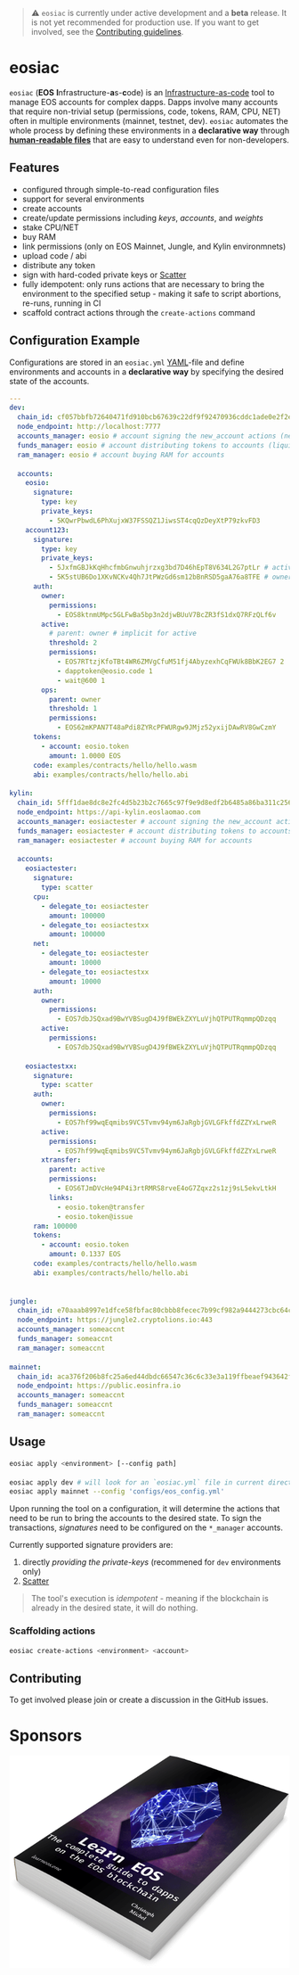 > ⚠️ `eosiac` is currently under active development and a **beta** release. It is not yet recommended for production use. If you want to get involved, see the [Contributing guidelines](#contributing).

# eosiac


`eosiac` (**EOS** **I**nfrastructure-**a**s-**c**ode) is an [Infrastructure-as-code](https://en.wikipedia.org/wiki/Infrastructure_as_code) tool to manage EOS accounts for complex dapps.
Dapps involve many accounts that require non-trivial setup (permissions, code, tokens, RAM, CPU, NET) often in multiple environments (mainnet, testnet, dev).
`eosiac` automates the whole process by defining these environments in a **declarative way** through [**human-readable files**](#configuration-example) that are easy to understand even for non-developers.

## Features

* configured through simple-to-read configuration files
* support for several environments
* create accounts
* create/update permissions including _keys_, _accounts_, and _weights_
* stake CPU/NET
* buy RAM
* link permissions (only on EOS Mainnet, Jungle, and Kylin environmnets)
* upload code / abi
* distribute any token
* sign with hard-coded private keys or [Scatter](https://get-scatter.com)
* fully idempotent: only runs actions that are necessary to bring the environment to the specified setup - making it safe to script abortions, re-runs, running in CI
* scaffold contract actions through the `create-actions` command

## Configuration Example

Configurations are stored in an `eosiac.yml` [YAML](https://learnxinyminutes.com/docs/yaml/)-file and define environments and accounts in a **declarative way** by specifying the desired state of the accounts.

```yaml
---
dev:
  chain_id: cf057bbfb72640471fd910bcb67639c22df9f92470936cddc1ade0e2f2e7dc4f
  node_endpoint: http://localhost:7777
  accounts_manager: eosio # account signing the new_account actions (needed when creating the accounts for the first time)
  funds_manager: eosio # account distributing tokens to accounts (liquid ones but also for staking)
  ram_manager: eosio # account buying RAM for accounts

  accounts:
    eosio:
      signature:
        type: key
        private_keys:
          - 5KQwrPbwdL6PhXujxW37FSSQZ1JiwsST4cqQzDeyXtP79zkvFD3
    account123:
      signature:
        type: key
        private_keys:
          - 5JxfmGBJkKqHhcfmbGnwuhjrzxg3bd7D46hEpT8V634L2G7ptLr # active
          - 5K5stUB6Do1XKvNCKv4Qh7JtPWzGd6sm12bBnRSD5gaA76a8TFE # owner, for _updateauth_
      auth:
        owner:
          permissions:
            - EOS8ktnmUMpc5GLFwBa5bp3n2djwBUuV7BcZR3fS1dxQ7RFzQLf6v
        active:
          # parent: owner # implicit for active
          threshold: 2
          permissions:
            - EOS7RTtzjKfoTBt4WR6ZMVgCfuM51fj4AbyzexhCqFWUk8BbK2EG7 2
            - dapptoken@eosio.code 1
            - wait@600 1
        ops:
          parent: owner
          threshold: 1
          permissions:
            - EOS62mKPAN7T48aPdi8ZYRcPFWURgw9JMjz52yxijDAwRV8GwCzmY
      tokens:
        - account: eosio.token
          amount: 1.0000 EOS
      code: examples/contracts/hello/hello.wasm
      abi: examples/contracts/hello/hello.abi

kylin:
  chain_id: 5fff1dae8dc8e2fc4d5b23b2c7665c97f9e9d8edf2b6485a86ba311c25639191
  node_endpoint: https://api-kylin.eoslaomao.com
  accounts_manager: eosiactester # account signing the new_account actions (needed when creating the accounts for the first time)
  funds_manager: eosiactester # account distributing tokens to accounts (liquid ones but also for staking)
  ram_manager: eosiactester # account buying RAM for accounts

  accounts:
    eosiactester:
      signature:
        type: scatter
      cpu:
        - delegate_to: eosiactester
          amount: 100000
        - delegate_to: eosiactestxx
          amount: 100000
      net:
        - delegate_to: eosiactester
          amount: 10000
        - delegate_to: eosiactestxx
          amount: 10000
      auth:
        owner:
          permissions:
            - EOS7dbJSQxad9BwYVBSugD4J9fBWEkZXYLuVjhQTPUTRqmmpQDzqq
        active:
          permissions:
            - EOS7dbJSQxad9BwYVBSugD4J9fBWEkZXYLuVjhQTPUTRqmmpQDzqq

    eosiactestxx:
      signature:
        type: scatter
      auth:
        owner:
          permissions:
            - EOS7hf99wqEqmibs9VC5Tvmv94ym6JaRgbjGVLGFkffdZZYxLrweR
        active:
          permissions:
            - EOS7hf99wqEqmibs9VC5Tvmv94ym6JaRgbjGVLGFkffdZZYxLrweR
        xtransfer:
          parent: active
          permissions:
            - EOS6TJmDVcHe94P4i3rtRMRS8rveE4oG7Zqxz2s1zj9sL5ekvLtkH
          links:
            - eosio.token@transfer
            - eosio.token@issue
      ram: 100000
      tokens:
        - account: eosio.token
          amount: 0.1337 EOS
      code: examples/contracts/hello/hello.wasm
      abi: examples/contracts/hello/hello.abi


jungle:
  chain_id: e70aaab8997e1dfce58fbfac80cbbb8fecec7b99cf982a9444273cbc64c41473
  node_endpoint: https://jungle2.cryptolions.io:443
  accounts_manager: someaccnt
  funds_manager: someaccnt
  ram_manager: someaccnt

mainnet:
  chain_id: aca376f206b8fc25a6ed44dbdc66547c36c6c33e3a119ffbeaef943642f0e906
  node_endpoint: https://public.eosinfra.io
  accounts_manager: someaccnt
  funds_manager: someaccnt
  ram_manager: someaccnt
```


## Usage

```bash
eosiac apply <environment> [--config path]

eosiac apply dev # will look for an `eosiac.yml` file in current directory
eosiac apply mainnet --config 'configs/eos_config.yml'
```

Upon running the tool on a configuration, it will determine the actions that need to be run to bring the accounts to the desired state.
To sign the transactions, _signatures_ need to be configured on the `*_manager` accounts.

Currently supported signature providers are:

1. directly _providing the private-keys_ (recommened for `dev` environments only) 
2. [Scatter](https://get-scatter.com)

> The tool's execution is _idempotent_ - meaning if the blockchain is already in the desired state, it will do nothing.

### Scaffolding actions

```bash
eosiac create-actions <environment> <account>
```

## Contributing

To get involved please join or create a discussion in the GitHub issues.

# Sponsors

[![Learn EOS Development](./.README/learneos.png)](https://learneos.dev)
